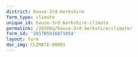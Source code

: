 ```yaml
---
district: house-3rd-berkshire
form_type: climate
unique_id: house-3rd-berkshire-climate
permalink: /2020bq/house-3rd-berkshire/climate/
form_id: '201705916871054'
layout: form
doc_img: CLIMATE-00001
---
```

